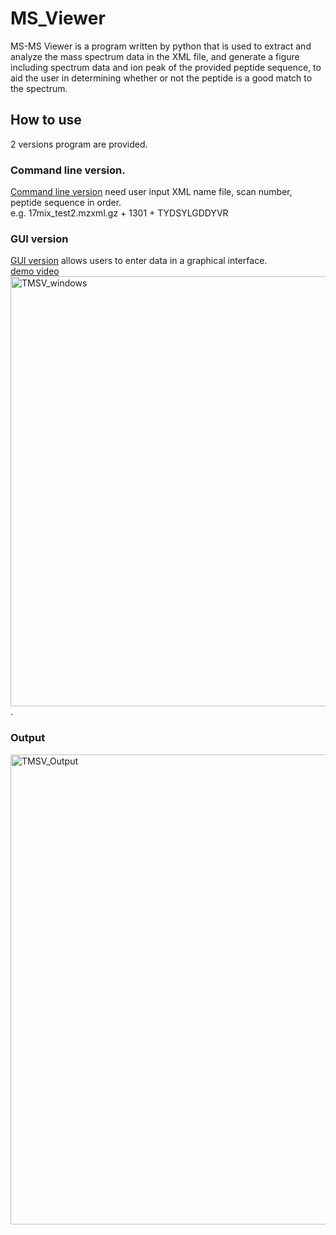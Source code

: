 # MS_Viewer
MS-MS Viewer is a program written by python that is used to extract and analyze the mass spectrum data in the XML file, and generate a figure including spectrum data and ion peak of the provided peptide sequence, to aid the user in determining whether or not the peptide is a good match to the spectrum. 
## How to use
2 versions program are provided.
### Command line version.
[Command line version](https://github.com/Bowen999/MS-MS-Viewer/blob/main/Viewer.py) need user input XML name file, scan number, peptide sequence in order.  
e.g. 17mix_test2.mzxml.gz + 1301 + TYDSYLGDDYVR

### GUI version
[GUI version](https://github.com/Bowen999/MS-MS-Viewer/blob/main/TMSV_0.py) allows users to enter data in a graphical interface.  
[demo video](https://github.com/Bowen999/MS-MS-Viewer/blob/main/TMSV_demo.mov?raw=true)  
<img width="688" alt="TMSV_windows" src="https://user-images.githubusercontent.com/87933959/174462030-4abf7184-d52e-42a4-979a-565475951618.png">. 

### Output
<img width="752" alt="TMSV_Output" src="https://user-images.githubusercontent.com/87933959/174462032-f0e49104-dc34-4ec0-8201-8829426b9007.png">

